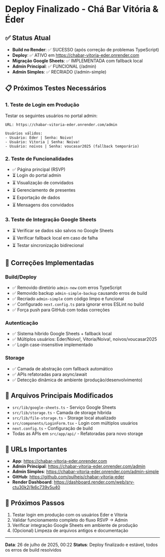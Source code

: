 # Deploy Finalizado - Chá Bar Vitória & Éder

## ✅ Status Atual
- **Build no Render**: ✅ SUCESSO (após correção de problemas TypeScript)
- **Deploy**: ✅ ATIVO em https://chabar-vitoria-eder.onrender.com
- **Migração Google Sheets**: ✅ IMPLEMENTADA com fallback local
- **Admin Principal**: ✅ FUNCIONAL (/admin)
- **Admin Simples**: ✅ RECRIADO (/admin-simple)

## 📋 Próximos Testes Necessários

### 1. Teste de Login em Produção
Testar os seguintes usuários no portal admin:
```
URL: https://chabar-vitoria-eder.onrender.com/admin

Usuários válidos:
- Usuário: Eder | Senha: Noivo!
- Usuário: Vitoria | Senha: Noiva!
- Usuário: noivos | Senha: voucasar2025 (fallback temporário)
```

### 2. Teste de Funcionalidades
- ✅ Página principal (RSVP)
- ⏳ Login do portal admin
- ⏳ Visualização de convidados
- ⏳ Gerenciamento de presentes
- ⏳ Exportação de dados
- ⏳ Mensagens dos convidados

### 3. Teste de Integração Google Sheets
- ⏳ Verificar se dados são salvos no Google Sheets
- ⏳ Verificar fallback local em caso de falha
- ⏳ Testar sincronização bidirecional

## 🔧 Correções Implementadas

### Build/Deploy
- ✅ Removido diretório `admin-new` com erros TypeScript
- ✅ Removido backup `admin-simple-backup` causando erros de build
- ✅ Recriado `admin-simple` com código limpo e funcional
- ✅ Configurado `next.config.ts` para ignorar erros ESLint no build
- ✅ Força push para GitHub com todas correções

### Autenticação
- ✅ Sistema híbrido Google Sheets + fallback local
- ✅ Múltiplos usuários: Eder/Noivo!, Vitoria/Noiva!, noivos/voucasar2025
- ✅ Login case-insensitive implementado

### Storage
- ✅ Camada de abstração com fallback automático
- ✅ APIs refatoradas para async/await
- ✅ Detecção dinâmica de ambiente (produção/desenvolvimento)

## 📁 Arquivos Principais Modificados
- `src/lib/google-sheets.ts` - Serviço Google Sheets
- `src/lib/storage.ts` - Camada de storage híbrida
- `src/lib/file-storage.ts` - Storage local atualizado
- `src/components/LoginForm.tsx` - Login com múltiplos usuários
- `next.config.ts` - Configuração de build
- Todas as APIs em `src/app/api/` - Refatoradas para novo storage

## 🚀 URLs Importantes
- **App**: https://chabar-vitoria-eder.onrender.com
- **Admin Principal**: https://chabar-vitoria-eder.onrender.com/admin
- **Admin Simples**: https://chabar-vitoria-eder.onrender.com/admin-simple
- **GitHub**: https://github.com/pulheis/chabar-vitoria-eder
- **Render Dashboard**: https://dashboard.render.com/web/srv-ctu30k2j1k6c739v5u40

## 📝 Próximos Passos
1. Testar login em produção com os usuários Eder e Vitoria
2. Validar funcionamento completo do fluxo RSVP → Admin
3. Verificar integração Google Sheets em ambiente de produção
4. (Opcional) Limpeza de arquivos antigos e documentação

---
**Data**: 26 de julho de 2025, 00:22
**Status**: Deploy finalizado e estável, todos os erros de build resolvidos

